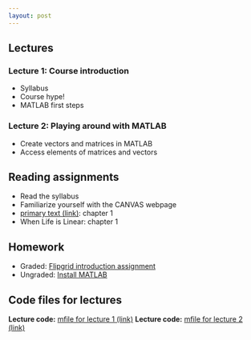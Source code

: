 ```yaml
---
layout: post
---
```


## Lectures

### Lecture 1: Course introduction

* Syllabus
* Course hype!
* MATLAB first steps

### Lecture 2: Playing around with MATLAB

* Create vectors and matrices in MATLAB
* Access elements of matrices and vectors

## Reading assignments

* Read the syllabus
* Familiarize yourself with the CANVAS webpage
* <a target="_parent" href="../../../extras/textbook.pdf">primary text (link)</a>: chapter 1
* When Life is Linear: chapter 1

## Homework

* Graded:
  <a target="_parent" href="https://csufullerton.instructure.com/courses/3127326/assignments/31019398">Flipgrid introduction assignment</a>
* Ungraded:
  <a target="_parent" href="https://csufullerton.instructure.com/courses/3127326/pages/install-matlab?module_item_id=67996522">Install MATLAB</a>

## Code files for lectures

**Lecture code:** <a target="_parent" href="https://wcasper.github.io/math107spring2021/MATLAB/lecture1.m">mfile for lecture 1 (link)</a>
**Lecture code:** <a target="_parent" href="https://wcasper.github.io/math107spring2021/MATLAB/lecture2.m">mfile for lecture 2 (link)</a>


  


